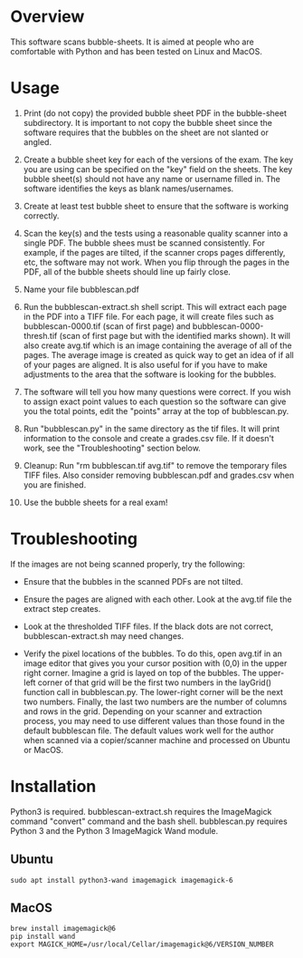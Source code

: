 # Overview

This software scans bubble-sheets. It is aimed at people who are comfortable with Python and has been tested on Linux and MacOS.

# Usage

1. Print (do not copy) the provided bubble sheet PDF in the bubble-sheet subdirectory. It is important to not copy the bubble sheet since the software requires that the bubbles on the sheet are not slanted or angled.

2. Create a bubble sheet key for each of the versions of the exam. The key you are using can be specified on the "key" field on the sheets. The key bubble sheet(s) should not have any name or username filled in. The software identifies the keys as blank names/usernames.

3. Create at least test bubble sheet to ensure that the software is working correctly.

4. Scan the key(s) and the tests using a reasonable quality scanner into a single PDF. The bubble shees must be scanned consistently. For example, if the pages are tilted, if the scanner crops pages differently, etc, the software may not work. When you flip through the pages in the PDF, all of the bubble sheets should line up fairly close.

5. Name your file bubblescan.pdf 

6. Run the bubblescan-extract.sh shell script. This will extract each page in the PDF into a TIFF file. For each page, it will create files such as bubblescan-0000.tif (scan of first page) and bubblescan-0000-thresh.tif (scan of first page but with the identified marks shown). It will also create avg.tif which is an image containing the average of all of the pages. The average image is created as quick way to get an idea of if all of your pages are aligned. It is also useful for if you have to make adjustments to the area that the software is looking for the bubbles.

7. The software will tell you how many questions were correct. If you wish to assign exact point values to each question so the software can give you the total points, edit the "points" array at the top of bubblescan.py.

8. Run "bubblescan.py" in the same directory as the tif files. It will print information to the console and create a grades.csv file. If it doesn't work, see the "Troubleshooting" section below.

9. Cleanup: Run "rm bubblescan.tif avg.tif" to remove the temporary files TIFF files. Also consider removing bubblescan.pdf and grades.csv when you are finished.

10. Use the bubble sheets for a real exam!

# Troubleshooting

If the images are not being scanned properly, try the following:

* Ensure that the bubbles in the scanned PDFs are not tilted.

* Ensure the pages are aligned with each other. Look at the avg.tif file the extract step creates.

* Look at the thresholded TIFF files. If the black dots are not correct, bubblescan-extract.sh may need changes.

* Verify the pixel locations of the bubbles. To do this, open avg.tif in an image editor that gives you your cursor position with (0,0) in the upper right corner. Imagine a grid is layed on top of the bubbles. The upper-left corner of that grid will be the first two numbers in the layGrid() function call in bubblescan.py. The lower-right corner will be the next two numbers. Finally, the last two numbers are the number of columns and rows in the grid. Depending on your scanner and extraction process, you may need to use different values than those found in the default bubblescan file. The default values work well for the author when scanned via a copier/scanner machine and processed on Ubuntu or MacOS.

# Installation

Python3 is required. bubblescan-extract.sh requires the ImageMagick command "convert" command and the bash shell. bubblescan.py requires Python 3 and the Python 3 ImageMagick Wand module.

## Ubuntu

    sudo apt install python3-wand imagemagick imagemagick-6

## MacOS

    brew install imagemagick@6
    pip install wand
    export MAGICK_HOME=/usr/local/Cellar/imagemagick@6/VERSION_NUMBER


